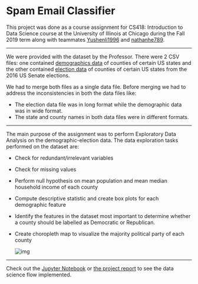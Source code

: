 # Spam Email Classifier

This project was done as a course assignment for CS418: Introduction to Data Science course at the University of Illinois at Chicago during the Fall 2019 term along with teammates [Yushenli1996](https://github.com/Yushenli1996) and [nathanhe789](https://github.com/nathanhe789).

----

We were provided with the dataset by the Professor. There were 2 CSV files: one contained [demographics data](demographics_train.csv) of counties of certain US states and the other contained [election data](election_train.csv) of counties of certain US states from the 2016 US Senate elections.

We had to merge both files as a single data file. Before merging we had to address the inconsistencies in both the data files like:

* The election data file was in long format while the demographic data was in wide format. 
* The state and county names in both data files were in different formats.

-------------------------------------------------------

The main purpose of the assignment was to perform Exploratory Data Analysis on the demographic-election data. The data exploration tasks performed on the dataset are:

* Check for redundant/irrelevant variables

* Check for missing values 

* Perform null hypothesis on mean population and mean median household income of each county

* Compute descriptive statistic and create box plots for each demographic feature

* Identify the features in the dataset most important to determine whether a county should be labelled as Democratic or Republican.  

* Create choropleth map to visualize the majority political party of each county

  ![img](https://lh3.googleusercontent.com/UzEIY3xuEeri1sd6ixbbhojC4NdmkDaMLJ43qPAz2LfKlyI1h0OwXlb85y2PtvXrPp0L8Ug8JwxYB3k8P_swoMhaAxPMKu5R93FItCseqTxLmRngV7l5xu3ZcBvxOze4iwnvhv7W)

----------

Check out the [Jupyter Notebook](US_Election_data.ipynb "US Election Data Exploration") or [the project report](https://docs.google.com/document/d/1vKmAy0ut-37N8ir_a0vG8WEXigUrNc6Ugm6HC5COfFA/edit?usp=sharing "Project Report") to see the data science flow implemented.
